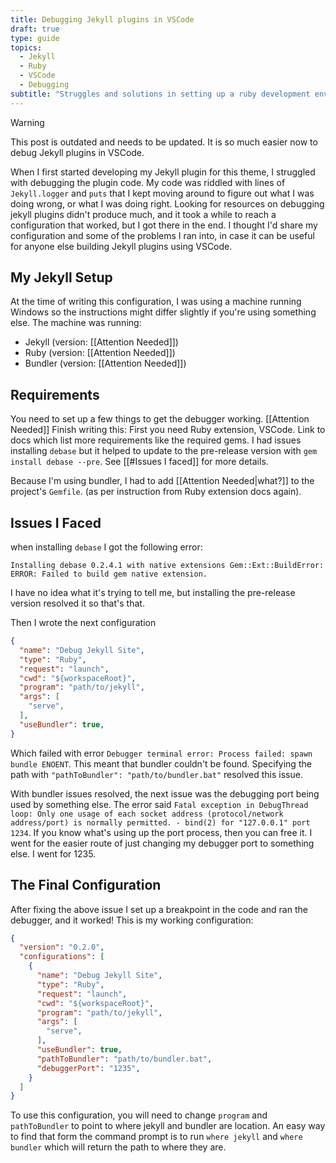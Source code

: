 ```yaml
---
title: Debugging Jekyll plugins in VSCode
draft: true
type: guide
topics:
  - Jekyll
  - Ruby
  - VSCode
  - Debugging
subtitle: "Struggles and solutions in setting up a ruby development environment."
---
```



>[!warning]
> This post is outdated and needs to be updated. It is so much easier now to debug Jekyll plugins in VSCode.

When I first started developing my Jekyll plugin for this theme, I struggled with debugging the plugin code. My code was riddled with lines of `Jekyll.logger` and `puts` that I kept moving around to figure out what I was doing wrong, or what I was doing right. Looking for resources on debugging jekyll plugins didn't produce much, and it took a while to reach a configuration that worked, but I got there in the end. I thought I'd share my configuration and some of the problems I ran into, in case it can be useful for anyone else building Jekyll plugins using VSCode.

## My Jekyll Setup
At the time of writing this configuration, I was using a machine running Windows so the instructions might differ slightly if you're using something else. The machine was running:
- Jekyll (version: [[Attention Needed]])
- Ruby (version: [[Attention Needed]])
- Bundler (version: [[Attention Needed]])

## Requirements
You need to set up a few things to get the debugger working.
[[Attention Needed]] Finish writing this:
First you need Ruby extension, VSCode. Link to docs which list more requirements like the required gems. I had issues installing `debase` but it helped to update to the pre-release version with `gem install debase --pre`. See [[#Issues I faced]] for more details.

Because I'm using bundler, I had to add [[Attention Needed|what?]] to the project's `Gemfile`. (as per instruction from Ruby extension docs again).

## Issues I Faced
when installing `debase` I got the following error:
```
Installing debase 0.2.4.1 with native extensions Gem::Ext::BuildError: ERROR: Failed to build gem native extension.
```

I have no idea what it's trying to tell me, but installing the pre-release version resolved it so that's that.

Then I wrote the next configuration
```json
{
  "name": "Debug Jekyll Site",
  "type": "Ruby",
  "request": "launch",
  "cwd": "${workspaceRoot}",
  "program": "path/to/jekyll",
  "args": [
    "serve",
  ],
  "useBundler": true,
}
```

Which failed with error `Debugger terminal error: Process failed: spawn bundle ENOENT`. This meant that bundler couldn't be found. Specifying the path with `"pathToBundler": "path/to/bundler.bat"` resolved this issue.

With bundler issues resolved, the next issue was the debugging port being used by something else. The error said `Fatal exception in DebugThread loop: Only one usage of each socket address (protocol/network address/port) is normally permitted. - bind(2) for "127.0.0.1" port 1234`. If you know what's using up the port process, then you can free it. I went for the easier route of just changing my debugger port to something else. I went for 1235.

## The Final Configuration
After fixing the above issue I set up a breakpoint in the code and ran the debugger, and it worked! This is my working configuration:

```json
{
  "version": "0.2.0",
  "configurations": [
    {
      "name": "Debug Jekyll Site",
      "type": "Ruby",
      "request": "launch",
      "cwd": "${workspaceRoot}",
      "program": "path/to/jekyll",
      "args": [
        "serve",
      ],
      "useBundler": true,
      "pathToBundler": "path/to/bundler.bat",
      "debuggerPort": "1235",
    }
  ]
}
```

To use this configuration, you will need to change `program` and `pathToBundler` to point to where jekyll and bundler are location. An easy way to find that form the command prompt is to run  `where jekyll` and `where bundler` which will return the path to where they are.
